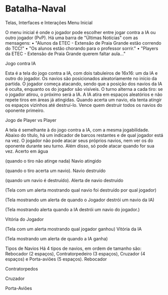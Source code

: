# Batalha-Naval
Telas, Interfaces e Interações 
Menu Inicial 
  
O menu inicial é onde o jogador pode escolher entre jogar contra a IA ou outro jogador (PvP). Há uma barra de "Últimas Notícias" com as mensagens: 
•	"Alunos da ETEC - Extensão de Praia Grande estão correndo do TCC!" 
•	"Os alunos estão chorando para o professor sorrir." 
•	"Players da ETEC - Extensão de Praia Grande querem faltar aula..." 
 
 
 
 
 
 
 
 
 
Jogo contra IA 
  
Esta é a tela do jogo contra a IA, com dois tabuleiros de 16x16: um da IA e outro do jogador. Os navios são posicionados aleatoriamente no início da partida. O jogador começa atacando, sendo que a posição dos navios da IA é oculta, enquanto os do jogador são visíveis. O turno alterna a cada tiro: se o jogador atirou, o próximo será a IA. 
A IA atira em espaços aleatórios e não repete tiros em áreas já atingidas. Quando acerta um navio, ela tenta atingir os espaços vizinhos até destruí-lo. Vence quem destruir todos os navios do oponente primeiro. 
 
 
 
 
Jogo de Player vs Player 
  
A tela é semelhante à do jogo contra a IA, com a mesma jogabilidade. Abaixo do título, há um indicador de barcos restantes e de qual jogador está na vez. O jogador não pode atacar seus próprios navios, nem ver os do oponente durante seu turno. Além disso, só pode atacar quando for sua vez. 
Acerto em água 
  
(quando o tiro não atinge nada) 
Navio atingido 
  
(quando o tiro acerta um navio). 
Navio destruído 
  
(quando um navio é destruído). 
Alerta de navio destruído 
 
(Tela com um alerta mostrando qual navio foi destruído por qual jogador) 
  
(Tela mostrando um alerta de quando o Jogador destrói um navio da IA) 
 
(Tela mostrando alerta quando a IA destrói um navio do jogador.) 
 
Vitória do Jogador 
 
(Tela com um alerta mostrando qual jogador ganhou) 
Vitória da IA 
 
(Tela mostrando um alerta de quando a IA ganha) 
 
Tipos de Navios 
Há 4 tipos de navios, em ordem de tamanho são: Rebocador (2 espaços), 
Contratorpedeiro (3 espaços), Cruzador (4 espaços) e Porta-aviões (5 espaços). 
Rebocador 
  
Contratorpedos 
  
Cruzador 
  
Porta-Aviões 
  
